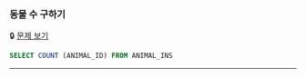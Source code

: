 ### 동물 수 구하기

🔒 [문제 보기](https://school.programmers.co.kr/learn/courses/30/lessons/59034)

```SQL
SELECT COUNT (ANIMAL_ID) FROM ANIMAL_INS

```

------

